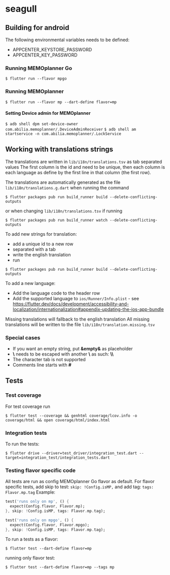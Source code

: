 # seagull

## Building for android

The following environmental variables needs to be defined:

- APPCENTER_KEYSTORE_PASSWORD
- APPCENTER_KEY_PASSWORD

### Running MEMOplanner Go

`$ flutter run --flavor mpgo`

### Running MEMOplanner

`$ flutter run --flavor mp --dart-define flavor=mp`

#### Setting Device admin for MEMOplanner

`$ adb shell dpm set-device-owner com.abilia.memoplanner/.DeviceAdminReceiver`
`$ adb shell am startservice -n com.abilia.memoplanner/.LockService`

## Working with translations strings

The translations are written in `lib/i18n/translations.tsv` as tab separated values
The first column is the id and need to be unique, then each column is each language as define by the first line in that column (the first row).

The translations are automatically generated as the file `lib/i18n/translations.g.dart` when running the command

`$ flutter packages pub run build_runner build --delete-conflicting-outputs`

or when changing `lib/i18n/translations.tsv` if running

`$ flutter packages pub run build_runner watch --delete-conflicting-outputs`

To add new strings for translation:

- add a unique id to a new row
- separated with a tab
- write the english translation
- run

`$ flutter packages pub run build_runner build --delete-conflicting-outputs`

To add a new language:

- Add the language code to the header row
- Add the supported language to `ios/Runner/Info.plist` - see <https://flutter.dev/docs/development/accessibility-and-localization/internationalization#appendix-updating-the-ios-app-bundle>

Missing translations will fallback to the english translation
All missing translations will be written to the file `lib/i18n/translation.missing.tsv`

### Special cases

- If you want an empty string, put **&empty&** as placeholder
- **\\** needs to be escaped with another **\\** as such: **\\\\**
- The character tab is not supported
- Comments line starts with **#**

## Tests

### Test coverage

For test coverage run

`$ flutter test --coverage && genhtml coverage/lcov.info -o coverage/html && open coverage/html/index.html`

### Integration tests

To run the tests:

`$ flutter drive --driver=test_driver/integration_test.dart --target=integration_test/integration_tests.dart`

### Testing flavor specific code

All tests are run as config MEMOplanner Go flavor as default.
For flavor specific tests, add skip to test: `skip: !Config.isMP,` and add tag: `tags: Flavor.mp.tag`
Example:

```dart
test('runs only on mp', () {
  expect(Config.flavor, Flavor.mp);
}, skip: !Config.isMP, tags: Flavor.mp.tag);

test('runs only on mpgo', () {
  expect(Config.flavor, Flavor.mpgo);
}, skip: !Config.isMP, tags: Flavor.mp.tag);
```

To run a tests as a flavor:

`$ flutter test --dart-define flavor=mp`

running only flavor test:

`$ flutter test --dart-define flavor=mp --tags mp`
